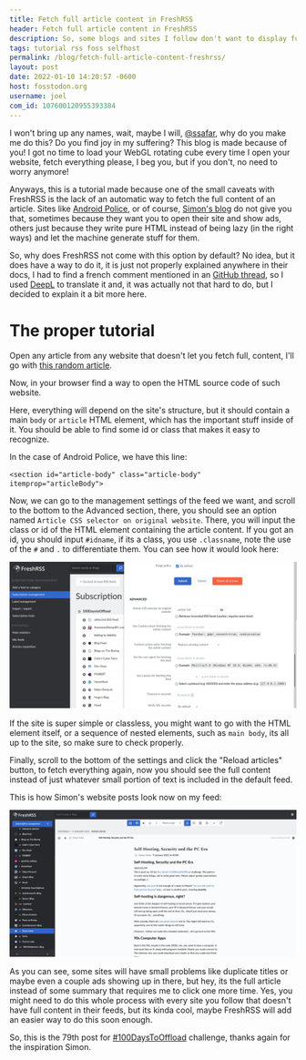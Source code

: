 ```yaml
---
title: Fetch full article content in FreshRSS
header: Fetch full article content in FreshRSS
description: So, some blogs and sites I follow don't want to display full articles in their RSS feed... fine, I'll do it myself, and also teach you!
tags: tutorial rss foss selfhost
permalink: /blog/fetch-full-article-content-freshrss/
layout: post
date: 2022-01-10 14:20:57 -0600
host: fosstodon.org
username: joel
com_id: 107600120955393384
---
```


I won't bring up any names, wait, maybe I will,
[@ssafar](https://fosstodon.org/@ssafar), why do you make me do this? Do you
find joy in my suffering? This blog is made because of you! I got no time to
load your WebGL rotating cube every time I open your website, fetch everything
please, I beg you, but if you don't, no need to worry anymore!


Anyways, this is a tutorial made because one of the small caveats with FreshRSS
is the lack of an automatic way to fetch the full content of an article. Sites
like [Android Police](https://androidpolice.com), or of course, [Simon's
blog](https://simonsafar.com) do not give you that, sometimes because they want you to open their
site and show ads, others just because they write pure HTML instead of being
lazy (in the right ways) and let the machine generate stuff for them.

So, why does FreshRSS not come with this option by default? No idea, but it
does have a way to do it, it is just not properly explained anywhere in their
docs, I had to find a french comment mentioned in an [GitHub thread](https://github.com/FreshRSS/FreshRSS/issues/785), so I used
[DeepL](https://deepl.com) to translate it and, it was actually not that hard
to do, but I decided to explain it a bit more here.

# The proper tutorial

Open any article from any website that doesn't let you fetch full, content,
I'll go with [this random article](https://www.androidpolice.com/2020/05/09/android-police-is-now-on-the-mastodon-social-network/).

Now, in your browser find a way to open the HTML source code of such website.

Here, everything will depend on the site's structure, but it should contain a
main `body` or `article` HTML element, which has the important stuff inside of
it. You should be able to find some id or class that makes it easy to
recognize.

In the case of Android Police, we have this line:

```
<section id="article-body" class="article-body" itemprop="articleBody">
```

Now, we can go to the management settings of the feed we want, and scroll to
the bottom to the Advanced section, there, you should see an option named
`Article CSS selector on original website`. There, you will input the class or
id of the HTML element containing the article content. If you got an id, you
should input `#idname`, if its a class, you use `.classname`, note the use of
the `#` and `.` to differentiate them. You can see how it would look here:

![FreshRSS CSS selector option](/assets/img/blogs/2022-01-11-fetch-article-freshrss-css-setting.jpg)

If the site is super simple or classless, you might want to go with the HTML
element itself, or a sequence of nested elements, such as `main body`, its all
up to the site, so make sure to check properly.

Finally, scroll to the bottom of the settings and click the "Reload articles"
button, to fetch everything again, now you should see the full content instead
of just whatever small portion of text is included in the default feed.

This is how Simon's website posts look now on my feed:

![FreshRSS Screenshot showing final result](/assets/img/blogs/2022-01-11-fetch-content-rss-final-result.jpg)

As you can see, some sites will have small problems like duplicate titles or
maybe even a couple ads showing up in there, but hey, its the full article
instead of some summary that requires me to click one more time. Yes, you might
need to do this whole process with every site you follow that doesn't have full
content in their feeds, but its kinda cool, maybe FreshRSS will add an easier
way to do this soon enough.

So, this is the 79th post for [#100DaysToOffload](https://100DaysToOffload.com)
challenge, thanks again for the inspiration Simon.

